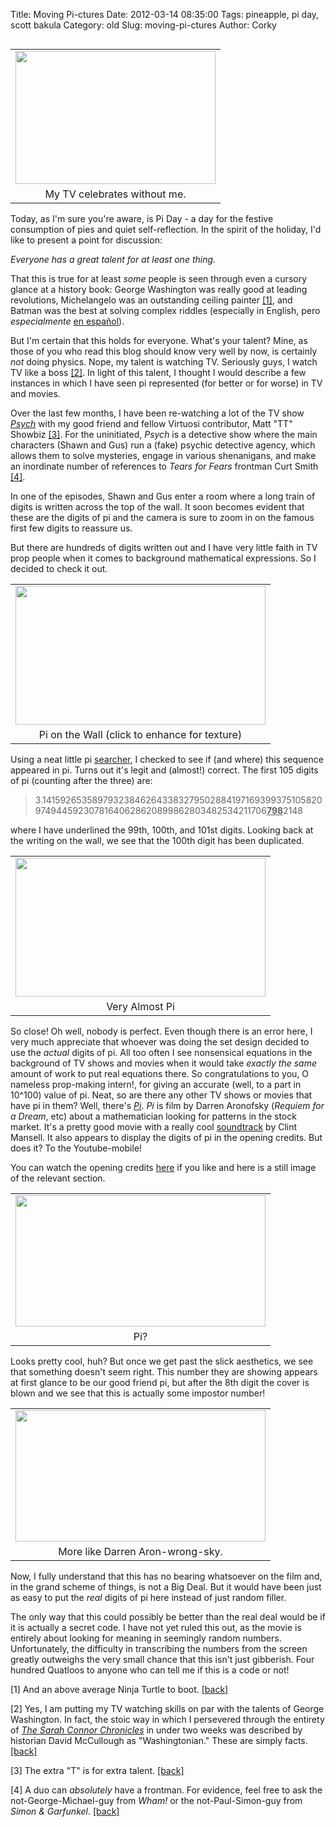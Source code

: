 Title: Moving Pi-ctures
Date: 2012-03-14 08:35:00
Tags: pineapple, pi day, scott bakula
Category: old
Slug: moving-pi-ctures
Author: Corky

<table cellpadding="0" cellspacing="0" class="tr-caption-container" style="float: left; margin-right: 1em; text-align: left;"><tbody><tr><td style="text-align: center;"><a href="http://4.bp.blogspot.com/-YJBJw29pxZk/T1ribOQLS-I/AAAAAAAAAVA/xsJ-KAOJt5w/s1600/tv_pi.jpg" imageanchor="1" style="clear: left; margin-bottom: 1em; margin-left: auto; margin-right: auto;"><img border="0" height="213" src="http://4.bp.blogspot.com/-YJBJw29pxZk/T1ribOQLS-I/AAAAAAAAAVA/xsJ-KAOJt5w/s320/tv_pi.jpg" width="320" /></a></td></tr><tr><td class="tr-caption" style="text-align: center;">My TV celebrates without me.</td></tr></tbody></table>Today, as I'm sure you're aware, is Pi Day - a day for the festive consumption of pies and quiet self-reflection.  In the spirit of the holiday, I'd like to present a point for discussion:

<i>Everyone has a great talent for at least one thing.</i>

That this is true for at least <i>some</i> people is seen through even a cursory glance at a history book:  George Washington was really good at leading revolutions, Michelangelo was an outstanding ceiling painter <a href="#note1">[1]</a><a id="back1"></a>, and Batman was the best at solving complex riddles (especially in English, pero <i>especialmente</i> <a href="http://www.youtube.com/watch?v=RY1U_pXUxUo&amp;feature=related">en español</a>). 

But I'm certain that this holds for everyone.  What's your talent? Mine, as those of you who read this blog should know very well by now, is certainly <i>not</i> doing physics.  Nope, my talent is watching TV.  Seriously guys, I watch TV like a boss <a href="#note2">[2]</a><a id="back2"></a>.  In light of this talent, I thought I would describe a few instances in which I have seen pi represented (for better or for worse) in TV and movies.

<a name='more'></a>Over the last few months, I have been re-watching a lot of the TV show <i><a href="http://en.wikipedia.org/wiki/Psych">Psych</a></i> with my good friend and fellow Virtuosi contributor, Matt "TT" Showbiz <a href="#note3">[3]</a><a id="back3"></a>.  For the uninitiated, <i>Psych</i> is a detective show where the main characters (Shawn and Gus) run a (fake) psychic detective agency, which allows them to solve mysteries, engage in various shenanigans, and make an inordinate number of references to <i>Tears for Fears</i> frontman Curt Smith <a href="#note4">[4]</a><a id="back4"></a>.

In one of the episodes, Shawn and Gus enter a room where a long train of digits is written across the top of the wall.  It soon becomes evident that these are the digits of pi and the camera is sure to zoom in on the famous first few digits to reassure us. 

But there are hundreds of digits written out and I have very little faith in TV prop people when it comes to background mathematical expressions.  So I decided to check it out. 

<table cellpadding="0" cellspacing="0" class="tr-caption-container" style="margin-left: auto; margin-right: auto; text-align: center;"><tbody><tr><td style="text-align: center;"><a href="http://4.bp.blogspot.com/-sIqwUS9wlog/T17KQ7mU7nI/AAAAAAAAAV4/1hiiMuN-yxA/s1600/pi_psych1.png" imageanchor="1" style="margin-left: auto; margin-right: auto;"><img border="0" height="222" src="http://4.bp.blogspot.com/-sIqwUS9wlog/T17KQ7mU7nI/AAAAAAAAAV4/1hiiMuN-yxA/s400/pi_psych1.png" width="400" /></a></td></tr><tr><td class="tr-caption" style="text-align: center;">Pi on the Wall (click to enhance for texture)</td></tr></tbody></table>Using a neat little pi <a href="http://www.angio.net/pi/piquery">searcher</a>, I checked to see if (and where) this sequence appeared in pi.  Turns out it's legit and (almost!) correct.  The first 105 digits of pi (counting after the three) are:
<blockquote class="tr_bq"><div id="showstring"><span style="background-color: white;">3.14159265358979323846264338327950288419716939937510582097494459230781640628620899862803482534211706<b><u>798</u></b>2148</span></div><div id="querytime" style="font-size: 13px; font-style: italic; margin-right: 5px; text-align: right;"></div></blockquote><span style="background-color: white;">where I have underlined the 99th, 100th, and 101st digits.  Looking back at the writing on the wall, we see that the 100th digit has been duplicated.</span>
<span style="background-color: white;">
</span>
<table align="center" cellpadding="0" cellspacing="0" class="tr-caption-container" style="margin-left: auto; margin-right: auto; text-align: center;"><tbody><tr><td style="text-align: center;"><a href="http://1.bp.blogspot.com/-6vQ2gmfNULw/T17Nb29jAvI/AAAAAAAAAWA/2hMW9vdU3S0/s1600/pi_psych.png" imageanchor="1" style="margin-left: auto; margin-right: auto;"><img border="0" height="222" src="http://1.bp.blogspot.com/-6vQ2gmfNULw/T17Nb29jAvI/AAAAAAAAAWA/2hMW9vdU3S0/s400/pi_psych.png" width="400" /></a></td></tr><tr><td class="tr-caption" style="text-align: center;">Very Almost Pi</td></tr></tbody></table><span style="background-color: white;">So close!  Oh well, nobody is perfect.  Even though there is an error here, I very much appreciate that whoever was doing the set design decided to use the <i>actual</i> digits of pi.  All too often I see nonsensical equations in the background of TV shows and movies when it would take <i>exactly the same</i> amount of work to put real equations there.  So congratulations to you, O nameless prop-making intern!, for giving an accurate (well, to a part in 10^100) value of pi.</span>
<span style="background-color: white;">
</span>
Neat, so are there any other TV shows or movies that have pi in them?  Well, there's <a href="http://www.youtube.com/watch?v=jo18VIoR2xU" style="font-style: italic;">Pi</a>.  <i>Pi</i> is film by Darren Aronofsky (<i>Requiem for a Dream</i>, etc) about a mathematician looking for patterns in the stock market.  It's a pretty good movie with a really cool <a href="http://www.youtube.com/watch?v=9Cq_QO_4Cx4&amp;feature=player_embedded">soundtrack</a> by Clint Mansell.  It also appears to display the digits of pi in the opening credits.  But does it?  To the Youtube-mobile!

You can watch the opening credits <a href="http://www.youtube.com/watch?v=L61x5mbE-jc">here</a> if you like and here is a still image of the relevant section.

<table cellpadding="0" cellspacing="0" class="tr-caption-container" style="margin-left: auto; margin-right: auto; text-align: center;"><tbody><tr><td style="text-align: center;"><a href="http://4.bp.blogspot.com/-pEbkgRx-PFw/T17UHYdfhwI/AAAAAAAAAWI/vsyzWd139pg/s1600/sad_pi.png" imageanchor="1" style="margin-left: auto; margin-right: auto;"><img border="0" height="210" src="http://4.bp.blogspot.com/-pEbkgRx-PFw/T17UHYdfhwI/AAAAAAAAAWI/vsyzWd139pg/s400/sad_pi.png" width="400" /></a></td></tr><tr><td class="tr-caption" style="text-align: center;">Pi?</td></tr></tbody></table><span style="background-color: white;">Looks pretty cool, huh?  But once we get past the slick aesthetics, we see that something doesn't seem right.  This number they are showing appears at first glance to be our good friend pi, but after the 8th digit the cover is blown and we see that this is actually some impostor number!  </span>
<span style="background-color: white;">
</span>
<table cellpadding="0" cellspacing="0" class="tr-caption-container" style="margin-left: auto; margin-right: auto; text-align: center;"><tbody><tr><td style="text-align: center;"><a href="http://2.bp.blogspot.com/-5afmhwZOhWk/T17U-d1okrI/AAAAAAAAAWQ/KB7NHwwOvQg/s1600/verysadpi.png" imageanchor="1" style="margin-left: auto; margin-right: auto;"><img border="0" height="210" src="http://2.bp.blogspot.com/-5afmhwZOhWk/T17U-d1okrI/AAAAAAAAAWQ/KB7NHwwOvQg/s400/verysadpi.png" width="400" /></a></td></tr><tr><td class="tr-caption" style="text-align: center;">More like Darren Aron-wrong-sky.</td></tr></tbody></table>Now, I fully understand that this has no bearing whatsoever on the film and, in the grand scheme of things, is not a Big Deal.  But it would have been just as easy to put the <i>real</i> digits of pi here instead of just random filler. 

The only way that this could possibly be better than the real deal would be if it is actually a secret code.  I have not yet ruled this out, as the movie is entirely about looking for meaning in seemingly random numbers.  Unfortunately, the difficulty in transcribing the numbers from the screen greatly outweighs the very small chance that this isn't just gibberish.  Four hundred Quatloos to anyone who can tell me if this is a code or not!


<p id="note1">[1] And an above average Ninja Turtle to boot. <a href="#back1"> [back] </a></p> <p id="note2">[2] Yes, I am putting my TV watching skills on par with the talents of George Washington.  In fact, the stoic way in which I persevered through the entirety of <i><a href="http://en.wikipedia.org/wiki/Terminator:_The_Sarah_Connor_Chronicles">The Sarah Connor Chronicles</a> </i>in under two weeks was described by historian David McCullough as "Washingtonian."  These are simply facts. <a href="#back2"> [back] </a></p> <p id="note3">[3] The extra "T" is for extra talent. <a href="#back3"> [back] </a></p>  <p id="note4">[4] A duo can <i>absolutely</i> have a frontman.  For evidence, feel free to ask the not-George-Michael-guy from <i>Wham!</i> or the not-Paul-Simon-guy from <i>Simon &amp; Garfunkel</i>. <a href="#back4"> [back] </a></p>
